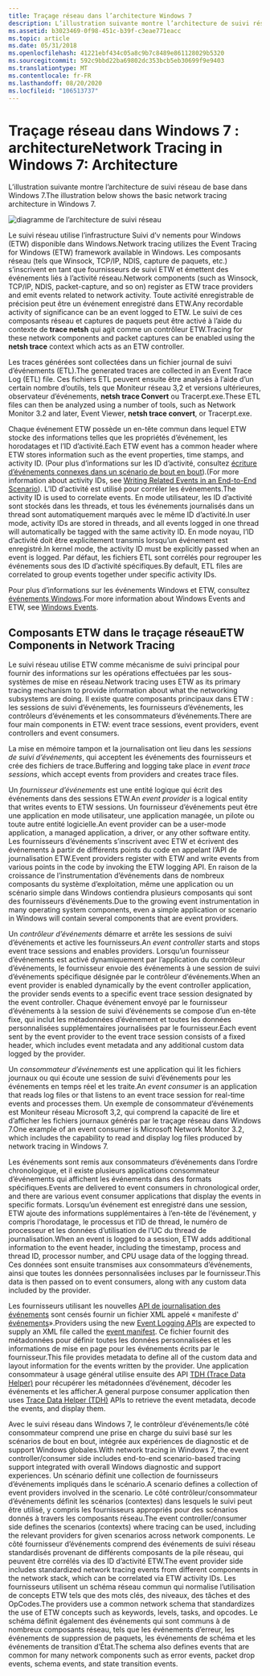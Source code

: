 ```yaml
---
title: Traçage réseau dans l’architecture Windows 7
description: L’illustration suivante montre l’architecture de suivi réseau de base dans Windows 7.
ms.assetid: b3023469-0f98-451c-b39f-c3eae771eacc
ms.topic: article
ms.date: 05/31/2018
ms.openlocfilehash: 41221ebf434c05a8c9b7c8489e861128029b5320
ms.sourcegitcommit: 592c9bbd22ba69802dc353bcb5eb30699f9e9403
ms.translationtype: MT
ms.contentlocale: fr-FR
ms.lasthandoff: 08/20/2020
ms.locfileid: "106513737"
---
```

# <a name="network-tracing-in-windows-7-architecture"></a><span data-ttu-id="4d161-103">Traçage réseau dans Windows 7 : architecture</span><span class="sxs-lookup"><span data-stu-id="4d161-103">Network Tracing in Windows 7: Architecture</span></span>

<span data-ttu-id="4d161-104">L’illustration suivante montre l’architecture de suivi réseau de base dans Windows 7.</span><span class="sxs-lookup"><span data-stu-id="4d161-104">The illustration below shows the basic network tracing architecture in Windows 7.</span></span>

![diagramme de l’architecture de suivi réseau](images/ut1.png)

<span data-ttu-id="4d161-106">Le suivi réseau utilise l’infrastructure Suivi d’v nements pour Windows (ETW) disponible dans Windows.</span><span class="sxs-lookup"><span data-stu-id="4d161-106">Network tracing utilizes the Event Tracing for Windows (ETW) framework available in Windows.</span></span> <span data-ttu-id="4d161-107">Les composants réseau (tels que Winsock, TCP/IP, NDIS, capture de paquets, etc.) s’inscrivent en tant que fournisseurs de suivi ETW et émettent des événements liés à l’activité réseau.</span><span class="sxs-lookup"><span data-stu-id="4d161-107">Network components (such as Winsock, TCP/IP, NDIS, packet-capture, and so on) register as ETW trace providers and emit events related to network activity.</span></span> <span data-ttu-id="4d161-108">Toute activité enregistrable de précision peut être un événement enregistré dans ETW.</span><span class="sxs-lookup"><span data-stu-id="4d161-108">Any recordable activity of significance can be an event logged to ETW.</span></span> <span data-ttu-id="4d161-109">Le suivi de ces composants réseau et captures de paquets peut être activé à l’aide du contexte de **trace netsh** qui agit comme un contrôleur ETW.</span><span class="sxs-lookup"><span data-stu-id="4d161-109">Tracing for these network components and packet captures can be enabled using the **netsh trace** context which acts as an ETW controller.</span></span>

<span data-ttu-id="4d161-110">Les traces générées sont collectées dans un fichier journal de suivi d’événements (ETL).</span><span class="sxs-lookup"><span data-stu-id="4d161-110">The generated traces are collected in an Event Trace Log (ETL) file.</span></span> <span data-ttu-id="4d161-111">Ces fichiers ETL peuvent ensuite être analysés à l’aide d’un certain nombre d’outils, tels que Moniteur réseau 3,2 et versions ultérieures, observateur d’événements, **netsh trace Convert** ou Tracerpt.exe.</span><span class="sxs-lookup"><span data-stu-id="4d161-111">These ETL files can then be analyzed using a number of tools, such as Network Monitor 3.2 and later, Event Viewer, **netsh trace convert**, or Tracerpt.exe.</span></span>

<span data-ttu-id="4d161-112">Chaque événement ETW possède un en-tête commun dans lequel ETW stocke des informations telles que les propriétés d’événement, les horodatages et l’ID d’activité.</span><span class="sxs-lookup"><span data-stu-id="4d161-112">Each ETW event has a common header where ETW stores information such as the event properties, time stamps, and activity ID.</span></span> <span data-ttu-id="4d161-113">(Pour plus d’informations sur les ID d’activité, consultez [écriture d’événements connexes dans un scénario de bout en bout](../etw/writing-related-events-in-an-end-to-end-scenario.md)).</span><span class="sxs-lookup"><span data-stu-id="4d161-113">(For more information about activity IDs, see [Writing Related Events in an End-to-End Scenario](../etw/writing-related-events-in-an-end-to-end-scenario.md)).</span></span> <span data-ttu-id="4d161-114">L’ID d’activité est utilisé pour corréler les événements.</span><span class="sxs-lookup"><span data-stu-id="4d161-114">The activity ID is used to correlate events.</span></span> <span data-ttu-id="4d161-115">En mode utilisateur, les ID d’activité sont stockés dans les threads, et tous les événements journalisés dans un thread sont automatiquement marqués avec le même ID d’activité.</span><span class="sxs-lookup"><span data-stu-id="4d161-115">In user mode, activity IDs are stored in threads, and all events logged in one thread will automatically be tagged with the same activity ID.</span></span> <span data-ttu-id="4d161-116">En mode noyau, l’ID d’activité doit être explicitement transmis lorsqu’un événement est enregistré.</span><span class="sxs-lookup"><span data-stu-id="4d161-116">In kernel mode, the activity ID must be explicitly passed when an event is logged.</span></span> <span data-ttu-id="4d161-117">Par défaut, les fichiers ETL sont corrélés pour regrouper les événements sous des ID d’activité spécifiques.</span><span class="sxs-lookup"><span data-stu-id="4d161-117">By default, ETL files are correlated to group events together under specific activity IDs.</span></span>

<span data-ttu-id="4d161-118">Pour plus d’informations sur les événements Windows et ETW, consultez [événements Windows](../events/windows-events.md).</span><span class="sxs-lookup"><span data-stu-id="4d161-118">For more information about Windows Events and ETW, see [Windows Events](../events/windows-events.md).</span></span>

## <a name="etw-components-in-network-tracing"></a><span data-ttu-id="4d161-119">Composants ETW dans le traçage réseau</span><span class="sxs-lookup"><span data-stu-id="4d161-119">ETW Components in Network Tracing</span></span>

<span data-ttu-id="4d161-120">Le suivi réseau utilise ETW comme mécanisme de suivi principal pour fournir des informations sur les opérations effectuées par les sous-systèmes de mise en réseau.</span><span class="sxs-lookup"><span data-stu-id="4d161-120">Network tracing uses ETW as its primary tracing mechanism to provide information about what the networking subsystems are doing.</span></span> <span data-ttu-id="4d161-121">Il existe quatre composants principaux dans ETW : les sessions de suivi d’événements, les fournisseurs d’événements, les contrôleurs d’événements et les consommateurs d’événements.</span><span class="sxs-lookup"><span data-stu-id="4d161-121">There are four main components in ETW: event trace sessions, event providers, event controllers and event consumers.</span></span>

<span data-ttu-id="4d161-122">La mise en mémoire tampon et la journalisation ont lieu dans les *sessions de suivi d’événements*, qui acceptent les événements des fournisseurs et crée des fichiers de trace.</span><span class="sxs-lookup"><span data-stu-id="4d161-122">Buffering and logging take place in *event trace sessions*, which accept events from providers and creates trace files.</span></span>

<span data-ttu-id="4d161-123">Un *fournisseur d’événements* est une entité logique qui écrit des événements dans des sessions ETW.</span><span class="sxs-lookup"><span data-stu-id="4d161-123">An *event provider* is a logical entity that writes events to ETW sessions.</span></span> <span data-ttu-id="4d161-124">Un fournisseur d’événements peut être une application en mode utilisateur, une application managée, un pilote ou toute autre entité logicielle.</span><span class="sxs-lookup"><span data-stu-id="4d161-124">An event provider can be a user-mode application, a managed application, a driver, or any other software entity.</span></span> <span data-ttu-id="4d161-125">Les fournisseurs d’événements s’inscrivent avec ETW et écrivent des événements à partir de différents points du code en appelant l’API de journalisation ETW.</span><span class="sxs-lookup"><span data-stu-id="4d161-125">Event providers register with ETW and write events from various points in the code by invoking the ETW logging API.</span></span> <span data-ttu-id="4d161-126">En raison de la croissance de l’instrumentation d’événements dans de nombreux composants du système d’exploitation, même une application ou un scénario simple dans Windows contiendra plusieurs composants qui sont des fournisseurs d’événements.</span><span class="sxs-lookup"><span data-stu-id="4d161-126">Due to the growing event instrumentation in many operating system components, even a simple application or scenario in Windows will contain several components that are event providers.</span></span>

<span data-ttu-id="4d161-127">Un *contrôleur d’événements* démarre et arrête les sessions de suivi d’événements et active les fournisseurs.</span><span class="sxs-lookup"><span data-stu-id="4d161-127">An *event controller* starts and stops event trace sessions and enables providers.</span></span> <span data-ttu-id="4d161-128">Lorsqu’un fournisseur d’événements est activé dynamiquement par l’application du contrôleur d’événements, le fournisseur envoie des événements à une session de suivi d’événements spécifique désignée par le contrôleur d’événements.</span><span class="sxs-lookup"><span data-stu-id="4d161-128">When an event provider is enabled dynamically by the event controller application, the provider sends events to a specific event trace session designated by the event controller.</span></span> <span data-ttu-id="4d161-129">Chaque événement envoyé par le fournisseur d’événements à la session de suivi d’événements se compose d’un en-tête fixe, qui inclut les métadonnées d’événement et toutes les données personnalisées supplémentaires journalisées par le fournisseur.</span><span class="sxs-lookup"><span data-stu-id="4d161-129">Each event sent by the event provider to the event trace session consists of a fixed header, which includes event metadata and any additional custom data logged by the provider.</span></span>

<span data-ttu-id="4d161-130">Un *consommateur d’événements* est une application qui lit les fichiers journaux ou qui écoute une session de suivi d’événements pour les événements en temps réel et les traite.</span><span class="sxs-lookup"><span data-stu-id="4d161-130">An *event consumer* is an application that reads log files or that listens to an event trace session for real-time events and processes them.</span></span> <span data-ttu-id="4d161-131">Un exemple de consommateur d’événements est Moniteur réseau Microsoft 3,2, qui comprend la capacité de lire et d’afficher les fichiers journaux générés par le traçage réseau dans Windows 7.</span><span class="sxs-lookup"><span data-stu-id="4d161-131">One example of an event consumer is Microsoft Network Monitor 3.2, which includes the capability to read and display log files produced by network tracing in Windows 7.</span></span>

<span data-ttu-id="4d161-132">Les événements sont remis aux consommateurs d’événements dans l’ordre chronologique, et il existe plusieurs applications consommateur d’événements qui affichent les événements dans des formats spécifiques.</span><span class="sxs-lookup"><span data-stu-id="4d161-132">Events are delivered to event consumers in chronological order, and there are various event consumer applications that display the events in specific formats.</span></span> <span data-ttu-id="4d161-133">Lorsqu’un événement est enregistré dans une session, ETW ajoute des informations supplémentaires à l’en-tête de l’événement, y compris l’horodatage, le processus et l’ID de thread, le numéro de processeur et les données d’utilisation de l’UC du thread de journalisation.</span><span class="sxs-lookup"><span data-stu-id="4d161-133">When an event is logged to a session, ETW adds additional information to the event header, including the timestamp, process and thread ID, processor number, and CPU usage data of the logging thread.</span></span> <span data-ttu-id="4d161-134">Ces données sont ensuite transmises aux consommateurs d’événements, ainsi que toutes les données personnalisées incluses par le fournisseur.</span><span class="sxs-lookup"><span data-stu-id="4d161-134">This data is then passed on to event consumers, along with any custom data included by the provider.</span></span>

<span data-ttu-id="4d161-135">Les fournisseurs utilisant les nouvelles [API de journalisation des événements](/windows/win32/api/evntprov/nf-evntprov-eventwrite) sont censés fournir un fichier XML appelé « manifeste d' [événements](../wes/eventschema-schema.md)».</span><span class="sxs-lookup"><span data-stu-id="4d161-135">Providers using the new [Event Logging APIs](/windows/win32/api/evntprov/nf-evntprov-eventwrite) are expected to supply an XML file called the [event manifest](../wes/eventschema-schema.md).</span></span> <span data-ttu-id="4d161-136">Ce fichier fournit des métadonnées pour définir toutes les données personnalisées et les informations de mise en page pour les événements écrits par le fournisseur.</span><span class="sxs-lookup"><span data-stu-id="4d161-136">This file provides metadata to define all of the custom data and layout information for the events written by the provider.</span></span> <span data-ttu-id="4d161-137">Une application consommateur à usage général utilise ensuite des API [TDH (Trace Data Helper)](/windows/win32/api/tdh/) pour récupérer les métadonnées d’événement, décoder les événements et les afficher.</span><span class="sxs-lookup"><span data-stu-id="4d161-137">A general purpose consumer application then uses [Trace Data Helper (TDH)](/windows/win32/api/tdh/) APIs to retrieve the event metadata, decode the events, and display them.</span></span>

<span data-ttu-id="4d161-138">Avec le suivi réseau dans Windows 7, le contrôleur d’événements/le côté consommateur comprend une prise en charge du suivi basé sur les scénarios de bout en bout, intégrée aux expériences de diagnostic et de support Windows globales.</span><span class="sxs-lookup"><span data-stu-id="4d161-138">With network tracing in Windows 7, the event controller/consumer side includes end-to-end scenario-based tracing support integrated with overall Windows diagnostic and support experiences.</span></span> <span data-ttu-id="4d161-139">Un scénario définit une collection de fournisseurs d’événements impliqués dans le scénario.</span><span class="sxs-lookup"><span data-stu-id="4d161-139">A scenario defines a collection of event providers involved in the scenario.</span></span> <span data-ttu-id="4d161-140">Le côté contrôleur/consommateur d’événements définit les scénarios (contextes) dans lesquels le suivi peut être utilisé, y compris les fournisseurs appropriés pour des scénarios donnés à travers les composants réseau.</span><span class="sxs-lookup"><span data-stu-id="4d161-140">The event controller/consumer side defines the scenarios (contexts) where tracing can be used, including the relevant providers for given scenarios across network components.</span></span> <span data-ttu-id="4d161-141">Le côté fournisseur d’événements comprend des événements de suivi réseau standardisés provenant de différents composants de la pile réseau, qui peuvent être corrélés via des ID d’activité ETW.</span><span class="sxs-lookup"><span data-stu-id="4d161-141">The event provider side includes standardized network tracing events from different components in the network stack, which can be correlated via ETW activity IDs.</span></span> <span data-ttu-id="4d161-142">Les fournisseurs utilisent un schéma réseau commun qui normalise l’utilisation de concepts ETW tels que des mots clés, des niveaux, des tâches et des OpCodes.</span><span class="sxs-lookup"><span data-stu-id="4d161-142">The providers use a common network schema that standardizes the use of ETW concepts such as keywords, levels, tasks, and opcodes.</span></span> <span data-ttu-id="4d161-143">Le schéma définit également des événements qui sont communs à de nombreux composants réseau, tels que les événements d’erreur, les événements de suppression de paquets, les événements de schéma et les événements de transition d’État.</span><span class="sxs-lookup"><span data-stu-id="4d161-143">The schema also defines events that are common for many network components such as error events, packet drop events, schema events, and state transition events.</span></span>

 

 